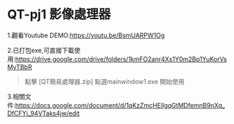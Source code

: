 # QT-pj1 影像處理器


1.觀看Youtube DEMO:https://youtu.be/BsmUARPW1Og

2.已打包exe,可直接下載使用:https://drive.google.com/drive/folders/1kmFO2anr4Xs1Y0m2Bp1YuKorVsMyTBbR
>點擊 [QT簡易處理器.zip]
>點選mainwindow1.exe 開始使用


3.相關文件:https://docs.google.com/document/d/1qKzZmcHEllgqGtMDfemnB9nXq_DfCFYj_94VTaks4jw/edit
